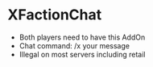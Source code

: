 # XFactionChat

- Both players need to have this AddOn
- Chat command: /x your message
- Illegal on most servers including retail
